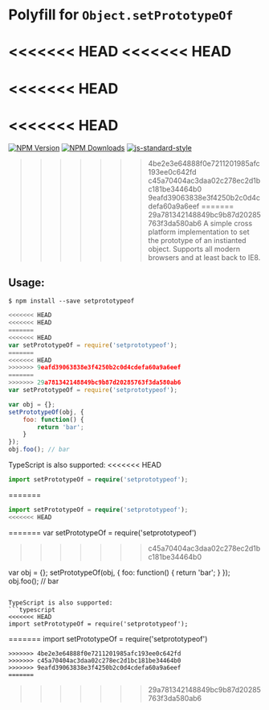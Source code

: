 # Polyfill for `Object.setPrototypeOf`

<<<<<<< HEAD
<<<<<<< HEAD
=======
<<<<<<< HEAD
=======
<<<<<<< HEAD
=======
[![NPM Version](https://img.shields.io/npm/v/setprototypeof.svg)](https://npmjs.org/package/setprototypeof)
[![NPM Downloads](https://img.shields.io/npm/dm/setprototypeof.svg)](https://npmjs.org/package/setprototypeof)
[![js-standard-style](https://img.shields.io/badge/code%20style-standard-brightgreen.svg)](https://github.com/standard/standard)

>>>>>>> 4be2e3e64888f0e7211201985afc193ee0c642fd
>>>>>>> c45a70404ac3daa02c278ec2d1bc181be34464b0
>>>>>>> 9eafd39063838e3f4250b2c0d4cdefa60a9a6eef
=======
>>>>>>> 29a781342148849bc9b87d20285763f3da580ab6
A simple cross platform implementation to set the prototype of an instianted object.  Supports all modern browsers and at least back to IE8.

## Usage:

```
$ npm install --save setprototypeof
```

```javascript
<<<<<<< HEAD
<<<<<<< HEAD
=======
<<<<<<< HEAD
var setPrototypeOf = require('setprototypeof');
=======
<<<<<<< HEAD
>>>>>>> 9eafd39063838e3f4250b2c0d4cdefa60a9a6eef
=======
>>>>>>> 29a781342148849bc9b87d20285763f3da580ab6
var setPrototypeOf = require('setprototypeof');

var obj = {};
setPrototypeOf(obj, {
	foo: function() {
		return 'bar';
	}
});
obj.foo(); // bar
```

TypeScript is also supported:
<<<<<<< HEAD
```typescript
import setPrototypeOf = require('setprototypeof');
```
=======
```typescript
import setPrototypeOf = require('setprototypeof');
<<<<<<< HEAD
```
=======
var setPrototypeOf = require('setprototypeof')
>>>>>>> c45a70404ac3daa02c278ec2d1bc181be34464b0

var obj = {};
setPrototypeOf(obj, {
	foo: function() {
		return 'bar';
	}
});
obj.foo(); // bar
```

TypeScript is also supported:
```typescript
<<<<<<< HEAD
import setPrototypeOf = require('setprototypeof');
```
=======
import setPrototypeOf = require('setprototypeof')
```
>>>>>>> 4be2e3e64888f0e7211201985afc193ee0c642fd
>>>>>>> c45a70404ac3daa02c278ec2d1bc181be34464b0
>>>>>>> 9eafd39063838e3f4250b2c0d4cdefa60a9a6eef
=======
```
>>>>>>> 29a781342148849bc9b87d20285763f3da580ab6
